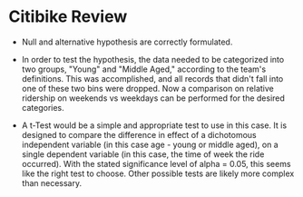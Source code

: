 # Citibike Review

* Null and alternative hypothesis are correctly formulated.

* In order to test the hypothesis, the data needed to be categorized into two groups, "Young" and "Middle Aged," according to the team's definitions. This was accomplished, and all records that didn't fall into one of these two bins were dropped. Now a comparison on relative ridership on weekends vs weekdays can be performed for the desired categories.

* A t-Test would be a simple and appropriate test to use in this case. It is designed to compare the difference in effect of a dichotomous independent variable (in this case age - young or middle aged), on a single dependent variable (in this case, the time of week the ride occurred). With the stated significance level of alpha = 0.05, this seems like the right test to choose. Other possible tests are likely more complex than necessary. 


